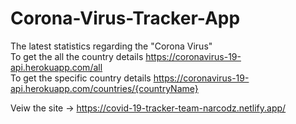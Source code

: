 # Corona-Virus-Tracker-App
The latest statistics regarding the "Corona Virus"<br>
To get the all the country details https://coronavirus-19-api.herokuapp.com/all<br>
To get the specific country details https://coronavirus-19-api.herokuapp.com/countries/{countryName}

Veiw the site -> https://covid-19-tracker-team-narcodz.netlify.app/
